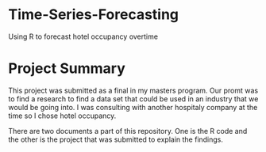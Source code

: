 # Time-Series-Forecasting
Using R to forecast hotel occupancy overtime

# Project Summary
This project was submitted as a final in my masters program. Our promt was to find a research to find a data set that could be used in an industry that we would be going into. I was consulting with another hospitaly company at the time so I chose hotel occupancy. 

There are two documents a part of this repository. One is the R code and the other is the project that was submitted to explain the findings. 
